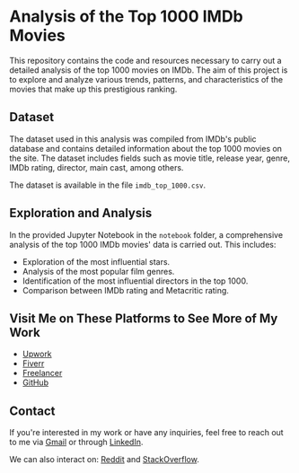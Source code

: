 # Analysis of the Top 1000 IMDb Movies

This repository contains the code and resources necessary to carry out a detailed analysis of the top 1000 movies on IMDb. The aim of this project is to explore and analyze various trends, patterns, and characteristics of the movies that make up this prestigious ranking.

## Dataset

The dataset used in this analysis was compiled from IMDb's public database and contains detailed information about the top 1000 movies on the site. The dataset includes fields such as movie title, release year, genre, IMDb rating, director, main cast, among others.

The dataset is available in the file `imdb_top_1000.csv`.

## Exploration and Analysis

In the provided Jupyter Notebook in the `notebook` folder, a comprehensive analysis of the top 1000 IMDb movies' data is carried out. This includes:

- Exploration of the most influential stars.
- Analysis of the most popular film genres.
- Identification of the most influential directors in the top 1000.
- Comparison between IMDb rating and Metacritic rating.

## Visit Me on These Platforms to See More of My Work

- [Upwork](https://www.upwork.com/workwith/juanjosee)
- [Fiverr](https://www.fiverr.com/juanjechav?public_mode=true)
- [Freelancer](https://www.freelancer.com/u/JuanJEchav?sb=t)
- [GitHub](https://github.com/JuanAraque11)

## Contact

If you're interested in my work or have any inquiries, feel free to reach out to me via [Gmail](mailto:jechavarriaa@unal.edu.co) or through [LinkedIn](https://www.linkedin.com/in/juan-jose-echavarria-araque-a92286296?lipi=urn%3Ali%3Apage%3Ad_flagship3_profile_view_base_contact_details%3BN9njGT2wSqSVssRkJVAMYQ%3D%3D).

We can also interact on:
[Reddit](https://www.reddit.com/user/JuanAraque/?utm_source=share&utm_medium=web3x&utm_name=web3xcss&utm_term=1&utm_content=share_button) and
[StackOverflow](https://stackoverflow.com/users/23627062/juan-jose-echavarria-araque).
